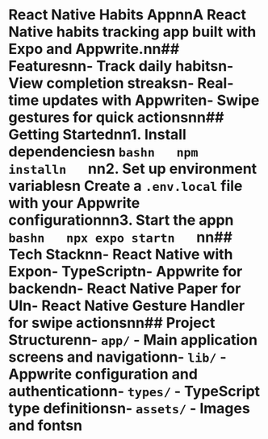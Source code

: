 # React Native Habits AppnnA React Native habits tracking app built with Expo and Appwrite.nn## Featuresnn- Track daily habitsn- View completion streaksn- Real-time updates with Appwriten- Swipe gestures for quick actionsnn## Getting Startednn1. Install dependenciesn   ```bashn   npm installn   ```nn2. Set up environment variablesn   Create a `.env.local` file with your Appwrite configurationnn3. Start the appn   ```bashn   npx expo startn   ```nn## Tech Stacknn- React Native with Expon- TypeScriptn- Appwrite for backendn- React Native Paper for UIn- React Native Gesture Handler for swipe actionsnn## Project Structurenn- `app/` - Main application screens and navigationn- `lib/` - Appwrite configuration and authenticationn- `types/` - TypeScript type definitionsn- `assets/` - Images and fontsn